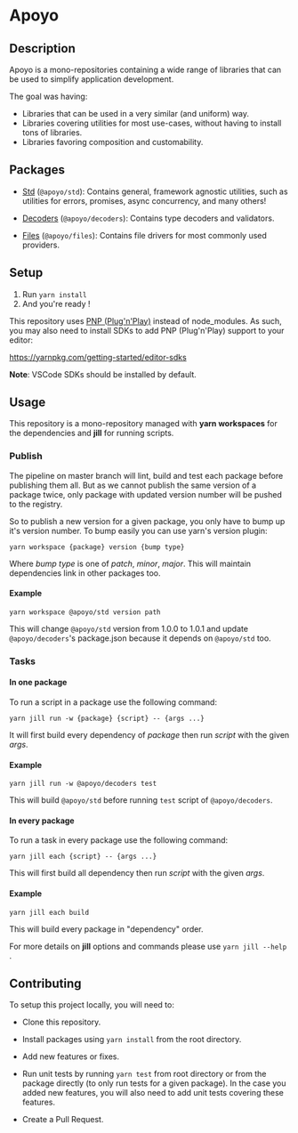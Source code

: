 # Apoyo

## Description

Apoyo is a mono-repositories containing a wide range of libraries that can be used to simplify application development.

The goal was having:

- Libraries that can be used in a very similar (and uniform) way.
- Libraries covering utilities for most use-cases, without having to install tons of libraries.
- Libraries favoring composition and customability.

## Packages

- [Std](packages/std) (`@apoyo/std`): Contains general, framework agnostic utilities, such as utilities for errors, promises, async concurrency, and many others!

- [Decoders](packages/decoders) (`@apoyo/decoders`): Contains type decoders and validators.

- [Files](packages/files) (`@apoyo/files`): Contains file drivers for most commonly used providers.

<!--
Packages that are not ready yet:

- [IOC](packages/ioc) (`@apoyo/ioc`): A simple functional dependency injector.

- [Process](packages/process) (`@apoyo/process`): Contains Nodejs process utils, such as auto-loading .env files, validating and parsing environment variables, a zero-config logger (using pino), etc...

-->

## Setup

1. Run `yarn install`
2. And you're ready !

This repository uses [PNP (Plug'n'Play)](https://yarnpkg.com/features/pnp) instead of node_modules.
As such, you may also need to install SDKs to add PNP (Plug'n'Play) support to your editor:

<https://yarnpkg.com/getting-started/editor-sdks>

**Note**: VSCode SDKs should be installed by default.

## Usage

This repository is a mono-repository managed with **yarn workspaces** for the dependencies
and **jill** for running scripts.

### Publish

The pipeline on master branch will lint, build and test each package before publishing them all.
But as we cannot publish the same version of a package twice, only package with updated version number
will be pushed to the registry.

So to publish a new version for a given package, you only have to bump up it's version number.
To bump easily you can use yarn's version plugin:

```shell
yarn workspace {package} version {bump type}
```

Where _bump type_ is one of _patch_, _minor_, _major_. This will maintain dependencies link in other packages too.

#### Example

```shell
yarn workspace @apoyo/std version path
```

This will change `@apoyo/std` version from 1.0.0 to 1.0.1 and update `@apoyo/decoders`'s package.json
because it depends on `@apoyo/std` too.

### Tasks

#### In one package

To run a script in a package use the following command:

```shell
yarn jill run -w {package} {script} -- {args ...}
```

It will first build every dependency of _package_ then run _script_ with the given _args_.

#### Example

```shell
yarn jill run -w @apoyo/decoders test
```

This will build `@apoyo/std` before running `test` script of `@apoyo/decoders`.

#### In every package

To run a task in every package use the following command:

```shell
yarn jill each {script} -- {args ...}
```

This will first build all dependency then run _script_ with the given _args_.

#### Example

```shell
yarn jill each build
```

This will build every package in "dependency" order.

For more details on **jill** options and commands please use `yarn jill --help` .

## Contributing

To setup this project locally, you will need to:

- Clone this repository.

- Install packages using `yarn install` from the root directory.

- Add new features or fixes.

- Run unit tests by running `yarn test` from root directory or from the package directly (to only run tests for a given package). In the case you added new features, you will also need to add unit tests covering these features.

- Create a Pull Request.
